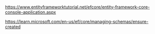 https://www.entityframeworktutorial.net/efcore/entity-framework-core-console-application.aspx  
  
https://learn.microsoft.com/en-us/ef/core/managing-schemas/ensure-created
